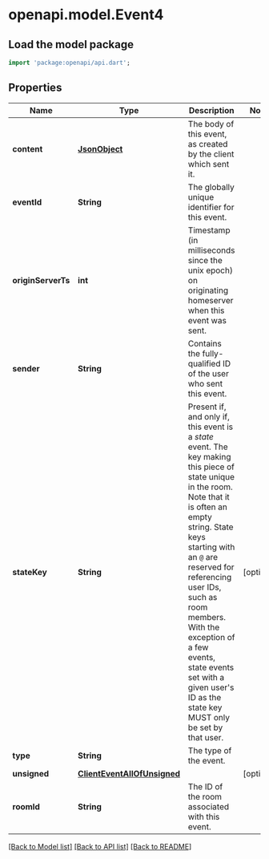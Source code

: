 # openapi.model.Event4

## Load the model package
```dart
import 'package:openapi/api.dart';
```

## Properties
Name | Type | Description | Notes
------------ | ------------- | ------------- | -------------
**content** | [**JsonObject**](.md) | The body of this event, as created by the client which sent it. | 
**eventId** | **String** | The globally unique identifier for this event. | 
**originServerTs** | **int** | Timestamp (in milliseconds since the unix epoch) on originating homeserver when this event was sent. | 
**sender** | **String** | Contains the fully-qualified ID of the user who sent this event. | 
**stateKey** | **String** | Present if, and only if, this event is a *state* event. The key making this piece of state unique in the room. Note that it is often an empty string.  State keys starting with an `@` are reserved for referencing user IDs, such as room members. With the exception of a few events, state events set with a given user's ID as the state key MUST only be set by that user. | [optional] 
**type** | **String** | The type of the event. | 
**unsigned** | [**ClientEventAllOfUnsigned**](ClientEventAllOfUnsigned.md) |  | [optional] 
**roomId** | **String** | The ID of the room associated with this event. | 

[[Back to Model list]](../README.md#documentation-for-models) [[Back to API list]](../README.md#documentation-for-api-endpoints) [[Back to README]](../README.md)



